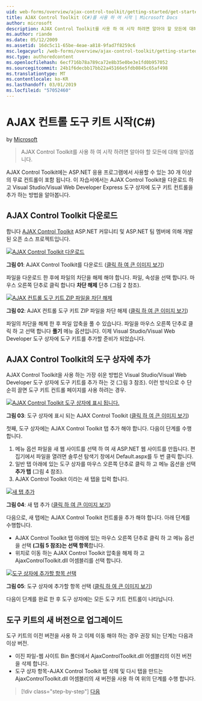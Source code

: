 ```yaml
---
uid: web-forms/overview/ajax-control-toolkit/getting-started/get-started-with-the-ajax-control-toolkit-cs
title: AJAX Control Toolkit (C#)를 사용 하 여 시작 | Microsoft Docs
author: microsoft
description: AJAX Control Toolkit를 사용 하 여 시작 하려면 알아야 할 모든에 대해 알아봅니다.
ms.author: riande
ms.date: 05/12/2009
ms.assetid: 16dc5c11-65be-4eae-a818-9fad7f8259c6
msc.legacyurl: /web-forms/overview/ajax-control-toolkit/getting-started/get-started-with-the-ajax-control-toolkit-cs
msc.type: authoredcontent
ms.openlocfilehash: 6ecf716b78a789ca72e8b35e0be3e1fd0b957052
ms.sourcegitcommit: 24b1f6decbb17bb22a45166e5fdb0845c65af498
ms.translationtype: MT
ms.contentlocale: ko-KR
ms.lasthandoff: 03/01/2019
ms.locfileid: "57052460"
---
```

<a name="get-started-with-the-ajax-control-toolkit-c"></a>AJAX 컨트롤 도구 키트 시작(C#)
====================
by [Microsoft](https://github.com/microsoft)

> AJAX Control Toolkit를 사용 하 여 시작 하려면 알아야 할 모든에 대해 알아봅니다.


AJAX Control Toolkit에는 ASP.NET 응용 프로그램에서 사용할 수 있는 30 개 이상의 무료 컨트롤이 포함 됩니다. 이 자습서에서는 AJAX Control Toolkit을 다운로드 하 고 Visual Studio/Visual Web Developer Express 도구 상자에 도구 키트 컨트롤을 추가 하는 방법을 알아봅니다.

## <a name="downloading-the-ajax-control-toolkit"></a>AJAX Control Toolkit 다운로드

합니다 [AJAX Control Toolkit](http://devexpress.com/act) ASP.NET 커뮤니티 및 ASP.NET 팀 멤버에 의해 개발 된 오픈 소스 프로젝트입니다. 


[![AJAX Control Toolkit 다운로드](get-started-with-the-ajax-control-toolkit-cs/_static/image1.jpg)](get-started-with-the-ajax-control-toolkit-cs/_static/image1.png)

**그림 01**: AJAX Control Toolkit를 다운로드 ([클릭 하 여 큰 이미지 보기](get-started-with-the-ajax-control-toolkit-cs/_static/image2.png))


파일을 다운로드 한 후에 파일의 차단을 해제 해야 합니다. 파일, 속성을 선택 합니다. 마우스 오른쪽 단추로 클릭 합니다 **차단 해제** 단추 (그림 2 참조).


[![AJAX 컨트롤 도구 키트 ZIP 파일을 차단 해제](get-started-with-the-ajax-control-toolkit-cs/_static/image2.jpg)](get-started-with-the-ajax-control-toolkit-cs/_static/image3.png)

**그림 02**: AJAX 컨트롤 도구 키트 ZIP 파일을 차단 해제 ([클릭 하 여 큰 이미지 보기](get-started-with-the-ajax-control-toolkit-cs/_static/image4.png))


파일의 차단을 해제 한 후 파일 압축을 풀 수 있습니다. 파일을 마우스 오른쪽 단추로 클릭 하 고 선택 합니다 **풀기** 메뉴 옵션입니다. 이제 Visual Studio/Visual Web Developer 도구 상자에 도구 키트를 추가할 준비가 되었습니다.

## <a name="adding-the-ajax-control-toolkit-to-the-toolbox"></a>AJAX Control Toolkit의 도구 상자에 추가

AJAX Control Toolkit을 사용 하는 가장 쉬운 방법은 Visual Studio/Visual Web Developer 도구 상자에 도구 키트를 추가 하는 것 (그림 3 참조). 이런 방식으로 수 단순히 끌면 도구 키트 컨트롤 페이지를 사용 하려는 경우.


[![AJAX Control Toolkit 도구 상자에 표시 됩니다.](get-started-with-the-ajax-control-toolkit-cs/_static/image3.jpg)](get-started-with-the-ajax-control-toolkit-cs/_static/image5.png)

**그림 03**: 도구 상자에 표시 되는 AJAX Control Toolkit ([클릭 하 여 큰 이미지 보기](get-started-with-the-ajax-control-toolkit-cs/_static/image6.png))


첫째, 도구 상자에는 AJAX Control Toolkit 탭 추가 해야 합니다. 다음이 단계를 수행 합니다.

1. 메뉴 옵션 파일을 새 웹 사이트를 선택 하 여 새 ASP.NET 웹 사이트를 만듭니다. 편집기에서 파일을 열려면 솔루션 탐색기 창에서 Default.aspx를 두 번 클릭 합니다.
2. 일반 탭 아래에 있는 도구 상자를 마우스 오른쪽 단추로 클릭 하 고 메뉴 옵션을 선택 **추가 탭** (그림 4 참조).
3. AJAX Control Toolkit 이라는 새 탭을 입력 합니다.


[![새 탭 추가](get-started-with-the-ajax-control-toolkit-cs/_static/image4.jpg)](get-started-with-the-ajax-control-toolkit-cs/_static/image7.png)

**그림 04**: 새 탭 추가 ([클릭 하 여 큰 이미지 보기](get-started-with-the-ajax-control-toolkit-cs/_static/image8.png))


다음으로, 새 탭에는 AJAX Control Toolkit 컨트롤을 추가 해야 합니다. 아래 단계를 수행합니다.

- AJAX Control Toolkit 탭 아래에 있는 마우스 오른쪽 단추로 클릭 하 고 메뉴 옵션을 선택 **(그림 5 참조)는 선택 항목**합니다.
- 위치로 이동 하는 AJAX Control Toolkit 압축을 해제 하 고 AjaxControlToolkit.dll 어셈블리를 선택 합니다.


[![도구 상자에 추가할 항목 선택](get-started-with-the-ajax-control-toolkit-cs/_static/image5.jpg)](get-started-with-the-ajax-control-toolkit-cs/_static/image9.png)

**그림 05**: 도구 상자에 추가할 항목 선택 ([클릭 하 여 큰 이미지 보기](get-started-with-the-ajax-control-toolkit-cs/_static/image10.png))


다음이 단계를 완료 한 후 도구 상자에는 모든 도구 키트 컨트롤이 나타납니다.

## <a name="upgrading-to-a-new-version-of-the-toolkit"></a>도구 키트의 새 버전으로 업그레이드

도구 키트의 이전 버전을 사용 하 고 이제 이동 해야 하는 경우 권장 되는 단계는 다음과 이상 버전.

- 이진 파일-웹 사이트 Bin 폴더에서 AjaxControlToolkit.dll 어셈블리의 이전 버전을 삭제 합니다.
- 도구 상자 항목-AJAX Control Toolkit 탭 삭제 및 다시 탭을 만드는 AjaxControlToolkit.dll 어셈블리의 새 버전을 사용 하 여 위의 단계를 수행 합니다.

> [!div class="step-by-step"]
> [다음](using-ajax-control-toolkit-controls-and-control-extenders-cs.md)
